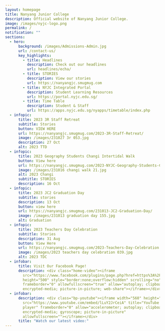 ```yaml
---
layout: homepage
title: Nanyang Junior College
description: Official website of Nanyang Junior College.
image: /images/nyjc-logo.png
permalink: /
notification: ""
sections:
  - hero:
      background: /images/Admissions-Admin.jpg
      url: /contact-us/
      key_highlights:
        - title: Headlines
          description: Check out our headlines
          url: headlines/echa/
        - title: STORIES
          description: View our stories
          url: https://nanyangjc.smugmug.com
        - title: NYJC Integrated Portal
          description: Student Learning Resources
          url: https://portal.nyjc.edu.sg/
        - title: Time Table
          description: Student & Staff
          url: https://apps.nyjc.edu.sg/nyapps/timetable/index.php
  - infopic:
      title: 2023 3R Staff Retreat
      subtitle: Stories
      button: VIEW HERE
      url: https://nanyangjc.smugmug.com/2023-3R-Staff-Retreat/
      image: /images/231027 3r 053.jpg
      description: 27 Oct
      alt: 2023 TTD
  - infopic:
      title: 2023 Geography Students Changi Intertidal Walk
      button: View here
      url: https://nanyangjc.smugmug.com/2023-NYJC-Geography-Students-Changi-Intertidal-Walk/
      image: /images/231016 changi walk 21.jpg
      alt: 2023 Changi
      subtitle: STORIES
      description: 16 Oct
  - infopic:
      title: 2023 JC2 Graduation Day
      subtitle: stories
      description: 13 Oct
      button: view here
      url: https://nanyangjc.smugmug.com/231013-JC2-Graduation-Day/
      image: /images/231013 graduation day 155.jpg
      alt: Graduation
  - infopic:
      title: 2023 Teachers Day Celebration
      subtitle: Stories
      description: 31 Aug
      button: View Here
      url: https://nanyangjc.smugmug.com/2023-Teachers-Day-Celebration
      image: /images/2023 teachers day celebration 039.jpg
      alt: 2023 TDC
  - infobar:
      title: Visit Our Facebook Page!
      description: <div class="home-video"><iframe
        src="https://www.facebook.com/plugins/page.php?href=https%3A%2F%2Fwww.facebook.com%2FNanyangjc%2F&tabs=timeline&width=340&height=500&small_header=false&adapt_container_width=true&hide_cover=false&show_facepile=true&appId"
        height="500" style="border:none;overflow:hidden" scrolling="no"
        frameborder="0" allowfullscreen="true" allow="autoplay; clipboard-write;
        encrypted-media; picture-in-picture; web-share"></iframe></div>
  - infobar:
      description: <div class="bp-youtube"><iframe width="560" height="315"
        src="https://www.youtube.com/embed/lLuY2JrCeiA" title="YouTube video
        player" frameborder="0" allow="accelerometer; autoplay; clipboard-write;
        encrypted-media; gyroscope; picture-in-picture"
        allowfullscreen=""></iframe></div>
      title: "Watch our latest video:"
---
```

